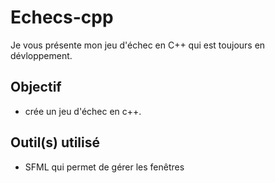 # Echecs-cpp

Je vous présente mon jeu d'échec en C++ qui est toujours en dévloppement.


## Objectif

- crée un jeu d'échec en c++.

## Outil(s) utilisé

- SFML qui permet de gérer les fenêtres
